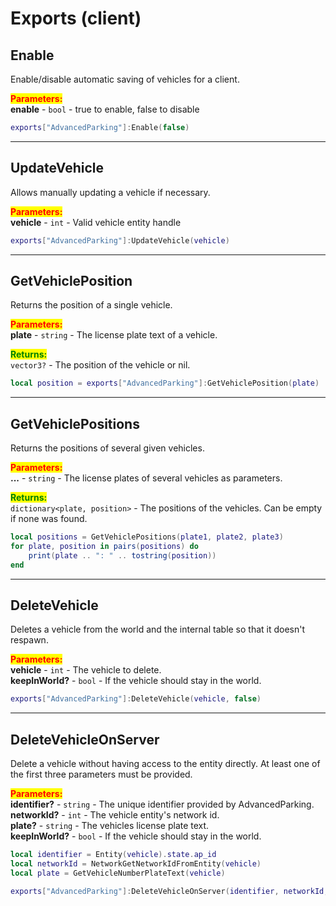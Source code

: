 # Exports (client)

## Enable

Enable/disable automatic saving of vehicles for a client.

<mark style="color:red;">**Parameters:**</mark>\
**enable** - `bool` - true to enable, false to disable

```lua
exports["AdvancedParking"]:Enable(false)
```



***

## UpdateVehicle

Allows manually updating a vehicle if necessary.

<mark style="color:red;">**Parameters:**</mark>\
**vehicle** - `int` - Valid vehicle entity handle

```lua
exports["AdvancedParking"]:UpdateVehicle(vehicle)
```



***

## GetVehiclePosition

Returns the position of a single vehicle.

<mark style="color:red;">**Parameters:**</mark>\
**plate** - `string` - The license plate text of a vehicle.

<mark style="color:green;">**Returns:**</mark>\
`vector3?` - The position of the vehicle or nil.

```lua
local position = exports["AdvancedParking"]:GetVehiclePosition(plate)
```



***

## GetVehiclePositions

Returns the positions of several given vehicles.

<mark style="color:red;">**Parameters:**</mark>\
**...** - `string` - The license plates of several vehicles as parameters.

<mark style="color:green;">**Returns:**</mark>\
`dictionary<plate, position>` - The positions of the vehicles. Can be empty if none was found.

```lua
local positions = GetVehiclePositions(plate1, plate2, plate3)
for plate, position in pairs(positions) do
    print(plate .. ": " .. tostring(position))
end
```



***

## DeleteVehicle

Deletes a vehicle from the world and the internal table so that it doesn't respawn.

<mark style="color:red;">**Parameters:**</mark>\
**vehicle** - `int` - The vehicle to delete.\
**keepInWorld?** - `bool` - If the vehicle should stay in the world.

```lua
exports["AdvancedParking"]:DeleteVehicle(vehicle, false)
```



***

## DeleteVehicleOnServer

Delete a vehicle without having access to the entity directly. At least one of the first three parameters must be provided.

<mark style="color:red;">**Parameters:**</mark>\
**identifier?** - `string` - The unique identifier provided by AdvancedParking.\
**networkId?** - `int` - The vehicle entity's network id.\
**plate?** - `string` - The vehicles license plate text.\
**keepInWorld?** - `bool` - If the vehicle should stay in the world.

```lua
local identifier = Entity(vehicle).state.ap_id
local networkId = NetworkGetNetworkIdFromEntity(vehicle)
local plate = GetVehicleNumberPlateText(vehicle)

exports["AdvancedParking"]:DeleteVehicleOnServer(identifier, networkId, plate, true)
```
